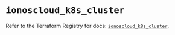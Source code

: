 # `ionoscloud_k8s_cluster`

Refer to the Terraform Registry for docs: [`ionoscloud_k8s_cluster`](https://registry.terraform.io/providers/ionos-cloud/ionoscloud/6.4.15/docs/resources/k8s_cluster).
